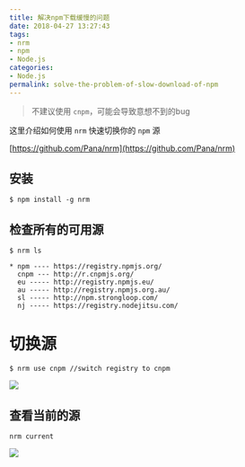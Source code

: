 ```yaml
---
title: 解决npm下载缓慢的问题
date: 2018-04-27 13:27:43
tags:
- nrm
- npm
- Node.js
categories:
- Node.js
permalink: solve-the-problem-of-slow-download-of-npm
---
```


> 不建议使用 `cnpm`，可能会导致意想不到的bug

这里介绍如何使用 `nrm` 快速切换你的 `npm` 源

[https://github.com/Pana/nrm](https://github.com/Pana/nrm)

## 安装

```
$ npm install -g nrm
```

## 检查所有的可用源

```
$ nrm ls

* npm ---- https://registry.npmjs.org/
  cnpm --- http://r.cnpmjs.org/
  eu ----- http://registry.npmjs.eu/
  au ----- http://registry.npmjs.org.au/
  sl ----- http://npm.strongloop.com/
  nj ----- https://registry.nodejitsu.com/
```

# 切换源

```
$ nrm use cnpm //switch registry to cnpm
```

![](http://fairyever.qiniudn.com/15248077016960.jpg)

## 查看当前的源

```
nrm current
```

![](http://fairyever.qiniudn.com/15248077829234.jpg)

